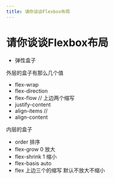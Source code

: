 ```yaml
---
title: 请你谈谈Flexbox布局
---
```


# 请你谈谈Flexbox布局

- 弹性盒子


外层的盒子有那么几个值

 - flex-wrap
 - flex-direction
 - flex-flow  // 上边两个缩写
 - justify-content 
 - align-items // 
 - align-content 

内层的盒子

 - order 排序
 - flex-grow 0 放大
 - flex-shrink 1 缩小
 - flex-basis auto
 - flex 上边三个的缩写 默认不放大不缩小
 